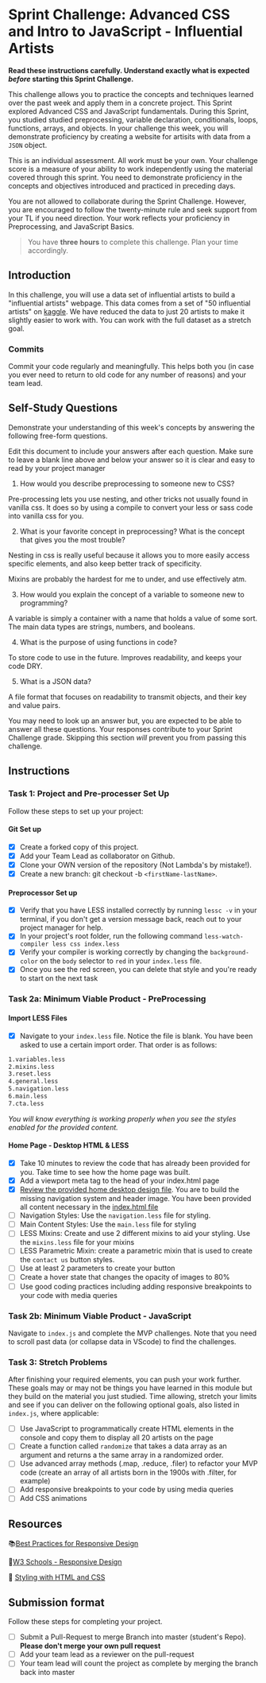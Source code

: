 # Sprint Challenge: Advanced CSS and Intro to JavaScript - Influential Artists

**Read these instructions carefully. Understand exactly what is expected _before_ starting this Sprint Challenge.**

This challenge allows you to practice the concepts and techniques learned over the past week and apply them in a concrete project. This Sprint explored Advanced CSS and JavaScript fundamentals. During this Sprint, you studied studied preprocessing, variable declaration, conditionals, loops, functions, arrays, and objects. In your challenge this week, you will demonstrate proficiency by creating a website for artisits with data from a `JSON` object.

This is an individual assessment. All work must be your own. Your challenge score is a measure of your ability to work independently using the material covered through this sprint. You need to demonstrate proficiency in the concepts and objectives introduced and practiced in preceding days.

You are not allowed to collaborate during the Sprint Challenge. However, you are encouraged to follow the twenty-minute rule and seek support from your TL if you need direction. Your work reflects your proficiency in Preprocessing, and JavaScript Basics.

> You have **three hours** to complete this challenge. Plan your time accordingly.

## Introduction

In this challenge, you will use a data set of influential artists to build a "influential artists" webpage. This data comes from a set of "50 influential artists" on [kaggle](https://www.kaggle.com/ikarus777/best-artworks-of-all-time). We have reduced the data to just 20 artists to make it slightly easier to work with. You can work with the full dataset as a stretch goal.

### Commits

Commit your code regularly and meaningfully. This helps both you (in case you ever need to return to old code for any number of reasons) and your team lead.

## Self-Study Questions

Demonstrate your understanding of this week's concepts by answering the following free-form questions.

Edit this document to include your answers after each question. Make sure to leave a blank line above and below your answer so it is clear and easy to read by your project manager

1. How would you describe preprocessing to someone new to CSS?

Pre-processing lets you use nesting, and other tricks not usually found in vanilla css. It does so by using a compile to convert your less or sass code into vanilla css for you.

2. What is your favorite concept in preprocessing? What is the concept that gives you the most trouble?

Nesting in css is really useful because it allows you to more easily access specific elements, and also keep better track of specificity. 

Mixins are probably the hardest for me to under, and use effectively atm.

3. How would you explain the concept of a variable to someone new to programming?

A variable is simply a container with a name that holds a value of some sort. The main data types are strings, numbers, and booleans.

4. What is the purpose of using functions in code?

To store code to use in the future. Improves readability, and keeps your code DRY.

5. What is a JSON data?

A file format that focuses on readability to transmit objects, and their key and value pairs.

You may need to look up an answer but, you are expected to be able to answer all these questions. Your responses contribute to your Sprint Challenge grade. Skipping this section *will* prevent you from passing this challenge.

## Instructions

### Task 1: Project and Pre-processer Set Up

Follow these steps to set up your project:

#### Git Set up

- [X] Create a forked copy of this project.
- [X] Add your Team Lead as collaborator on Github.
- [X] Clone your OWN version of the repository (Not Lambda's by mistake!).
- [X] Create a new branch: git checkout -b `<firstName-lastName>`.

#### Preprocessor Set up

* [X] Verify that you have LESS installed correctly by running `lessc -v` in your terminal, if you don't get a version message back, reach out to your project manager for help.
* [X] In your project's root folder, run the following command `less-watch-compiler less css index.less`
* [X] Verify your compiler is working correctly by changing the `background-color` on the `body` selector to `red` in your `index.less` file.
* [X] Once you see the red screen, you can delete that style and you're ready to start on the next task

### Task 2a:  Minimum Viable Product - PreProcessing

#### Import LESS Files

* [X] Navigate to your `index.less` file. Notice the file is blank. You have been asked to use a certain import order. That order is as follows:

```markdown
1.variables.less
2.mixins.less
3.reset.less
4.general.less
5.navigation.less
6.main.less
7.cta.less
```

_You will know everything is working properly when you see the styles enabled for the provided content._  

#### Home Page - Desktop HTML & LESS

* [X] Take 10 minutes to review the code that has already been provided for you. Take time to see how the home page was built.
* [X] Add a viewport meta tag to the head of your index.html page
* [X] [Review the provided home desktop design file](design/Desktop.png). You are to build the missing navigation system and header image. You have been provided all content necessary in the [index.html file](index.html)
* [ ] Navigation Styles: Use the `navigation.less` file for styling.
* [ ] Main Content Styles: Use the `main.less` file for styling
* [ ] LESS Mixins: Create and use 2 different mixins to aid your styling. Use the `mixins.less` file for your mixins
* [ ] LESS Parametric Mixin: create a parametric mixin that is used to create the `contact us` button styles.
* [ ] Use at least 2 parameters to create your button
* [ ] Create a hover state that changes the opacity of images to 80%
* [ ] Use good coding practices including adding responsive breakpoints to your code with media queries

### Task 2b: Minimum Viable Product - JavaScript

Navigate to `index.js` and complete the MVP challenges. Note that you need to scroll past data (or collapse data in VScode) to find the challenges.

### Task 3: Stretch Problems

After finishing your required elements, you can push your work further. These goals may or may not be things you have learned in this module but they build on the material you just studied. Time allowing, stretch your limits and see if you can deliver on the following optional goals, also listed in `index.js`, where applicable:

* [ ] Use JavaScript to programmatically create HTML elements in the console and copy them to display all 20 artists on the page
* [ ] Create a function called `randomize` that takes a data array as an argument and returns a the same array in a randomized order.
* [ ] Use advanced array methods (.map, .reduce, .filer) to refactor your MVP code (create an array of all artists born in the 1900s with .filter, for example)
* [ ] Add responsive breakpoints to your code by using media queries
* [ ] Add CSS animations

## Resources

📚[Best Practices for Responsive Design](https://www.browserstack.com/guide/responsive-design-breakpoints)

🤝[W3 Schools - Responsive Design](https://www.w3schools.com/html/html_responsive.asp)

👀 [Styling with HTML and CSS](https://www.w3schools.com/html/html_css.asp)

## Submission format

Follow these steps for completing your project.

- [ ] Submit a Pull-Request to merge <firstName-lastName> Branch into master (student's  Repo). **Please don't merge your own pull request**
- [ ] Add your team lead as a reviewer on the pull-request
- [ ] Your team lead will count the project as complete by merging the branch back into master
